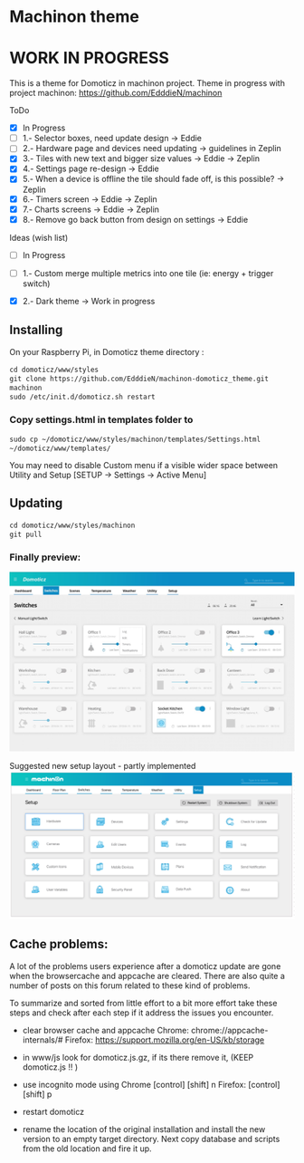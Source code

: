 # Machinon theme

# WORK IN PROGRESS

This is a theme for Domoticz in machinon project. Theme in progress with project machinon:
https://github.com/EdddieN/machinon

ToDo
- [X]   In Progress
- [ ] 1.- Selector boxes, need update design -> Eddie
- [ ] 2.- Hardware page and devices need updating -> guidelines in Zeplin
- [X] 3.- Tiles with new text and bigger size values -> Eddie -> Zeplin
- [X] 4.- Settings page re-design -> Eddie 
- [X] 5.- When a device is offline the tile should fade off, is this possible? -> Zeplin
- [X] 6.- Timers screen -> Eddie -> Zeplin
- [X] 7.- Charts screens -> Eddie -> Zeplin
- [X] 8.- Remove go back button from design on settings -> Eddie  
  
Ideas (wish list)
- [ ]   In Progress
- [ ] 1.- Custom merge multiple metrics into one tile (ie: energy + trigger switch)
- [X] 2.- Dark theme -> Work in progress


## Installing

On your Raspberry Pi, in Domoticz theme directory :

```
cd domoticz/www/styles
git clone https://github.com/EdddieN/machinon-domoticz_theme.git machinon
sudo /etc/init.d/domoticz.sh restart
```

### Copy settings.html in templates folder to

```
sudo cp ~/domoticz/www/styles/machinon/templates/Settings.html ~/domoticz/www/templates/
```  
You may need to disable Custom menu if a visible wider space between Utility and Setup [SETUP -> Settings -> Active Menu]


## Updating
```
cd domoticz/www/styles/machinon
git pull
```



### Finally preview:

![Idea of theme machinon](/idea_domoticz_machinon.jpg)

Suggested new setup layout - partly implemented
![Suggested new Setup layout - not implemented yet](/images/unorganised/screen_references/setup.png)

## Cache problems:

A lot of the problems users experience after a domoticz update are gone when the browsercache and appcache are cleared. There are also quite a number of posts on this forum related to these kind of problems. 

To summarize and sorted from little effort to a bit more effort take these steps and check after each step if it address the issues you encounter.

- clear browser cache and appcache 
Chrome: chrome://appcache-internals/#
Firefox: https://support.mozilla.org/en-US/kb/storage 

- in www/js look for domoticz.js.gz, if its there remove it, (KEEP domoticz.js !! )
- use incognito mode using 
Chrome [control] [shift] n
Firefox: [control] [shift] p

- restart domoticz
- rename the location of the original installation and install the new version to an empty target directory. Next copy database and scripts from the old location and fire it up.
